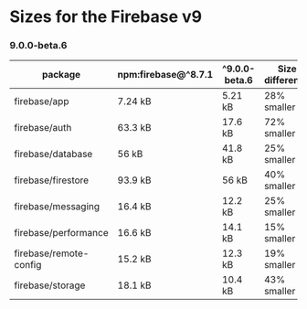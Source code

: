 # Sizes for the Firebase v9
### 9.0.0-beta.6

| package                | npm:firebase@^8.7.1 | ^9.0.0-beta.6 | Size difference |
| ---------------------- | ------------------- | ------------- | --------------- |
| firebase/app           | 7.24 kB             | 5.21 kB       | 28% smaller     |
| firebase/auth          | 63.3 kB             | 17.6 kB       | 72% smaller     |
| firebase/database      | 56 kB               | 41.8 kB       | 25% smaller     |
| firebase/firestore     | 93.9 kB             | 56 kB         | 40% smaller     |
| firebase/messaging     | 16.4 kB             | 12.2 kB       | 25% smaller     |
| firebase/performance   | 16.6 kB             | 14.1 kB       | 15% smaller     |
| firebase/remote-config | 15.2 kB             | 12.3 kB       | 19% smaller     |
| firebase/storage       | 18.1 kB             | 10.4 kB       | 43% smaller     |
